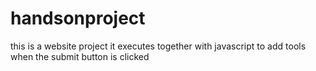 # handsonproject
this is a website project
it executes together with javascript to add tools when the submit button is clicked
